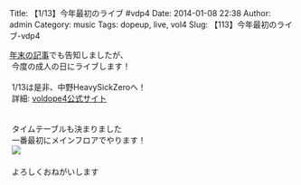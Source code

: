 Title: 【1/13】今年最初のライブ #vdp4
Date: 2014-01-08 22:38
Author: admin
Category: music
Tags: dopeup, live, vol4
Slug: 【113】今年最初のライブ-vdp4

[年末の記事](http://blog.ca54makske.com/blog/2013/12/18/voldope4/)でも告知しましたが、  
 今度の成人の日にライブします！  
   
 1/13は是非、中野HeavySickZeroへ！  
 詳細: [voldope4公式サイト](http://vol4records.wix.com/vdp4)  
   
   
 タイムテーブルも決まりました  
 一番最初にメインフロアでやります！  
 ![](http://www.gaf-guren.com/vold4/vol_dope4_tt.png)  
   
 よろしくおねがいします  
 
